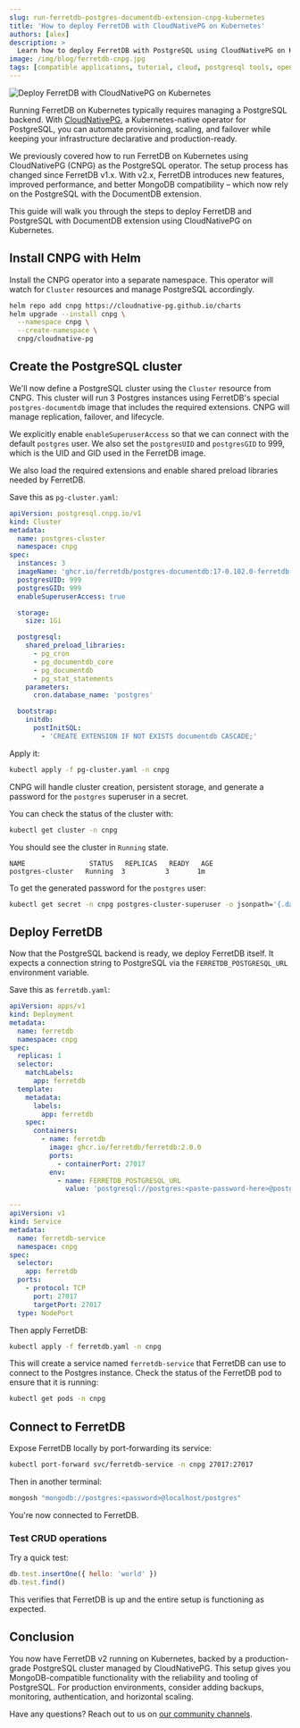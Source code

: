 ```yaml
---
slug: run-ferretdb-postgres-documentdb-extension-cnpg-kubernetes
title: 'How to deploy FerretDB with CloudNativePG on Kubernetes'
authors: [alex]
description: >
  Learn how to deploy FerretDB with PostgreSQL using CloudNativePG on Kubernetes.
image: /img/blog/ferretdb-cnpg.jpg
tags: [compatible applications, tutorial, cloud, postgresql tools, open source]
---
```


![Deploy FerretDB with CloudNativePG on Kubernetes](/img/blog/ferretdb-cnpg.jpg)

Running FerretDB on Kubernetes typically requires managing a PostgreSQL backend.
With [CloudNativePG](https://cloudnative-pg.io/), a Kubernetes-native operator for PostgreSQL, you can automate provisioning, scaling, and failover while keeping your infrastructure declarative and production-ready.

<!--truncate-->

We previously covered how to run FerretDB on Kubernetes using CloudNativePG (CNPG) as the PostgreSQL operator.
The setup process has changed since FerretDB v1.x.
With v2.x, FerretDB introduces new features, improved performance, and better MongoDB compatibility – which now rely on the PostgreSQL with the DocumentDB extension.

This guide will walk you through the steps to deploy FerretDB and PostgreSQL with DocumentDB extension using CloudNativePG on Kubernetes.

## Install CNPG with Helm

Install the CNPG operator into a separate namespace.
This operator will watch for `Cluster` resources and manage PostgreSQL accordingly.

```sh
helm repo add cnpg https://cloudnative-pg.github.io/charts
helm upgrade --install cnpg \
  --namespace cnpg \
  --create-namespace \
  cnpg/cloudnative-pg
```

## Create the PostgreSQL cluster

We'll now define a PostgreSQL cluster using the `Cluster` resource from CNPG.
This cluster will run 3 Postgres instances using FerretDB's special `postgres-documentdb` image that includes the required extensions.
CNPG will manage replication, failover, and lifecycle.

We explicitly enable `enableSuperuserAccess` so that we can connect with the default `postgres` user.
We also set the `postgresUID` and `postgresGID` to 999, which is the UID and GID used in the FerretDB image.

We also load the required extensions and enable shared preload libraries needed by FerretDB.

Save this as `pg-cluster.yaml`:

```yaml
apiVersion: postgresql.cnpg.io/v1
kind: Cluster
metadata:
  name: postgres-cluster
  namespace: cnpg
spec:
  instances: 3
  imageName: 'ghcr.io/ferretdb/postgres-documentdb:17-0.102.0-ferretdb-2.0.0'
  postgresUID: 999
  postgresGID: 999
  enableSuperuserAccess: true

  storage:
    size: 1Gi

  postgresql:
    shared_preload_libraries:
      - pg_cron
      - pg_documentdb_core
      - pg_documentdb
      - pg_stat_statements
    parameters:
      cron.database_name: 'postgres'

  bootstrap:
    initdb:
      postInitSQL:
        - 'CREATE EXTENSION IF NOT EXISTS documentdb CASCADE;'
```

Apply it:

```sh
kubectl apply -f pg-cluster.yaml -n cnpg
```

CNPG will handle cluster creation, persistent storage, and generate a password for the `postgres` superuser in a secret.

You can check the status of the cluster with:

```sh
kubectl get cluster -n cnpg
```

You should see the cluster in `Running` state.

```text
NAME                STATUS   REPLICAS   READY   AGE
postgres-cluster   Running  3          3       1m
```

To get the generated password for the `postgres` user:

```sh
kubectl get secret -n cnpg postgres-cluster-superuser -o jsonpath='{.data.password}' | base64 -d && echo
```

## Deploy FerretDB

Now that the PostgreSQL backend is ready, we deploy FerretDB itself.
It expects a connection string to PostgreSQL via the `FERRETDB_POSTGRESQL_URL` environment variable.

Save this as `ferretdb.yaml`:

```yaml
apiVersion: apps/v1
kind: Deployment
metadata:
  name: ferretdb
  namespace: cnpg
spec:
  replicas: 1
  selector:
    matchLabels:
      app: ferretdb
  template:
    metadata:
      labels:
        app: ferretdb
    spec:
      containers:
        - name: ferretdb
          image: ghcr.io/ferretdb/ferretdb:2.0.0
          ports:
            - containerPort: 27017
          env:
            - name: FERRETDB_POSTGRESQL_URL
              value: 'postgresql://postgres:<paste-password-here>@postgres-cluster-rw.cnpg.svc.cluster.local:5432/postgres'

---
apiVersion: v1
kind: Service
metadata:
  name: ferretdb-service
  namespace: cnpg
spec:
  selector:
    app: ferretdb
  ports:
    - protocol: TCP
      port: 27017
      targetPort: 27017
  type: NodePort
```

Then apply FerretDB:

```sh
kubectl apply -f ferretdb.yaml -n cnpg
```

This will create a service named `ferretdb-service` that FerretDB can use to connect to the Postgres instance.
Check the status of the FerretDB pod to ensure that it is running:

```sh
kubectl get pods -n cnpg
```

## Connect to FerretDB

Expose FerretDB locally by port-forwarding its service:

```sh
kubectl port-forward svc/ferretdb-service -n cnpg 27017:27017
```

Then in another terminal:

```sh
mongosh "mongodb://postgres:<password>@localhost/postgres"
```

You're now connected to FerretDB.

### Test CRUD operations

Try a quick test:

```js
db.test.insertOne({ hello: 'world' })
db.test.find()
```

This verifies that FerretDB is up and the entire setup is functioning as expected.

## Conclusion

You now have FerretDB v2 running on Kubernetes, backed by a production-grade PostgreSQL cluster managed by CloudNativePG.
This setup gives you MongoDB-compatible functionality with the reliability and tooling of PostgreSQL.
For production environments, consider adding backups, monitoring, authentication, and horizontal scaling.

Have any questions?
Reach out to us on [our community channels](https://docs.ferretdb.io/#community).
